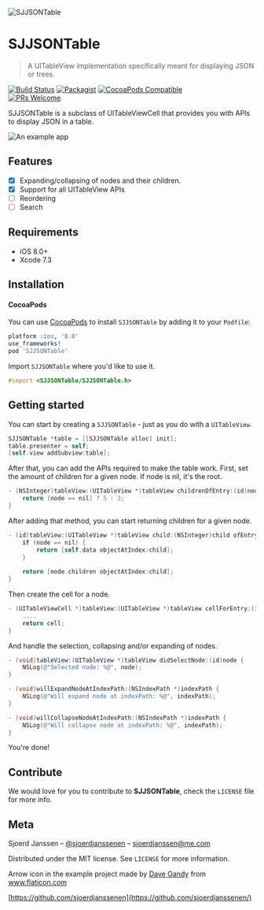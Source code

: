 ![SJJSONTable](http://sjrd.co/wp-content/uploads/2017/03/json-e1489330582876.png)

# SJJSONTable
> A UITableView implementation specifically meant for displaying JSON or trees.

[![Build Status](https://travis-ci.org/Sjoerdjanssenen/SJJSONTable.svg?branch=master)](https://travis-ci.org/Sjoerdjanssenen/SJJSONTable)
[![Packagist](https://img.shields.io/packagist/l/doctrine/orm.svg)]()
[![CocoaPods Compatible](https://img.shields.io/cocoapods/v/EZSwiftExtensions.svg)](https://img.shields.io/cocoapods/v/LFAlertController.svg)  
[![PRs Welcome](https://img.shields.io/badge/PRs-welcome-brightgreen.svg?style=flat-square)](http://makeapullrequest.com)

SJJSONTable is a subclass of UITableViewCell that provides you with APIs to display JSON in a table.

![An example app](http://i.imgur.com/o4NRI1m.gif)

## Features

- [x] Expanding/collapsing of nodes and their children.
- [x] Support for all UITableView APIs
- [ ] Reordering
- [ ] Search

## Requirements

- iOS 8.0+
- Xcode 7.3

## Installation

#### CocoaPods
You can use [CocoaPods](http://cocoapods.org/) to install `SJJSONTable` by adding it to your `Podfile`:

```ruby
platform :ios, '8.0'
use_frameworks!
pod 'SJJSONTable'
```

Import `SJJSONTable` where you'd like to use it.

``` objective-c
#import <SJJSONTable/SJJSONTable.h>
```

## Getting started

You can start by creating a `SJJSONTable` - just as you do with a `UITableView`.

```objective-c
SJJSONTable *table = [[SJJSONTable alloc] init];
table.presenter = self;
[self.view addSubview:table];
```

After that, you can add the APIs required to make the table work. First, set the amount of children for a given node. If node is nil, it's the root.

```objective-c
- (NSInteger)tableView:(UITableView *)tableView childrenOfEntry:(id)node {
    return (node == nil) ? 5 : 3;
}
```

After adding that method, you can start returning children for a given node.

```objective-c
- (id)tableView:(UITableView *)tableView child:(NSInteger)child ofEntry:(id)node {
    if (node == nil) {
        return [self.data objectAtIndex:child];
    }
    
    return [node.children objectAtIndex:child];
}
```

Then create the cell for a node.

```objective-c
- (UITableViewCell *)tableView:(UITableView *)tableView cellForEntry:(id)node  {
    ....
    return cell;
}
```

And handle the selection, collapsing and/or expanding of nodes.

```objective-c
- (void)tableView:(UITableView *)tableView didSelectNode:(id)node {
    NSLog(@"Selected node: %@", node);
}

- (void)willExpandNodeAtIndexPath:(NSIndexPath *)indexPath {
    NSLog(@"Will expand node at indexPath: %@", indexPath);
}

- (void)willCollapseNodeAtIndexPath:(NSIndexPath *)indexPath {
    NSLog(@"Will collapse node at indexPath: %@", indexPath);
}
```

You're done!

## Contribute

We would love for you to contribute to **SJJSONTable**, check the ``LICENSE`` file for more info.

## Meta

Sjoerd Janssen – [@sjoerdjanssenen](https://twitter.com/sjoerdjanssenen) – sjoerdjanssen@me.com

Distributed under the MIT license. See ``LICENSE`` for more information.

Arrow icon in the example project made by [Dave Gandy](http://www.flaticon.com/authors/dave-gandy) from www.flaticon.com 

[https://github.com/sjoerdjanssenen](https://github.com/sjoerdjanssenen/)

[swift-image]:https://img.shields.io/badge/swift-3.0-orange.svg
[swift-url]: https://swift.org/
[license-image]: https://img.shields.io/badge/License-MIT-blue.svg
[license-url]: LICENSE
[travis-image]: https://img.shields.io/travis/dbader/node-datadog-metrics/master.svg?style=flat-square
[travis-url]: https://travis-ci.org/dbader/node-datadog-metrics
[codebeat-image]: https://codebeat.co/badges/c19b47ea-2f9d-45df-8458-b2d952fe9dad
[codebeat-url]: https://codebeat.co/projects/github-com-vsouza-awesomeios-com
